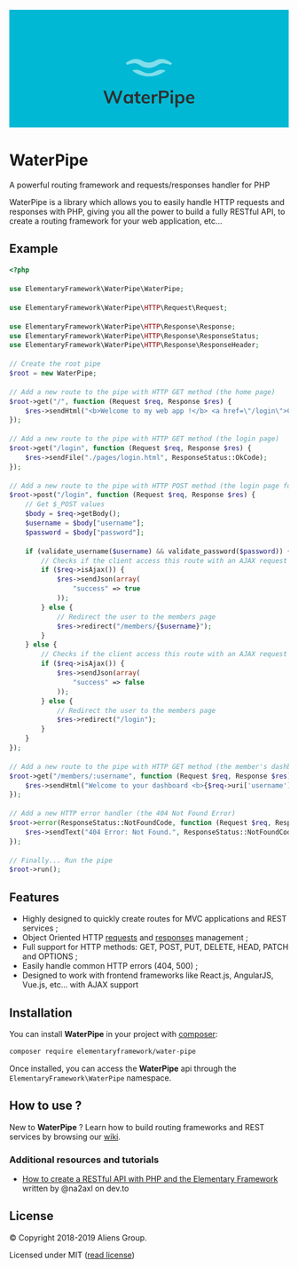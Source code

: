 <center>

![WaterPipe Logo](assets/banner.png)

</center>

# WaterPipe

A powerful routing framework and requests/responses handler for PHP

WaterPipe is a library which allows you to easily handle HTTP requests and responses with PHP, giving you all the power
to build a fully RESTful API, to create a routing framework for your web application, etc...

## Example

```php
<?php

use ElementaryFramework\WaterPipe\WaterPipe;

use ElementaryFramework\WaterPipe\HTTP\Request\Request;

use ElementaryFramework\WaterPipe\HTTP\Response\Response;
use ElementaryFramework\WaterPipe\HTTP\Response\ResponseStatus;
use ElementaryFramework\WaterPipe\HTTP\Response\ResponseHeader;

// Create the root pipe
$root = new WaterPipe;

// Add a new route to the pipe with HTTP GET method (the home page)
$root->get("/", function (Request $req, Response $res) {
    $res->sendHtml("<b>Welcome to my web app !</b> <a href=\"/login\">Click here to login</a>");
});

// Add a new route to the pipe with HTTP GET method (the login page)
$root->get("/login", function (Request $req, Response $res) {
    $res->sendFile("./pages/login.html", ResponseStatus::OkCode);
});

// Add a new route to the pipe with HTTP POST method (the login page form validation)
$root->post("/login", function (Request $req, Response $res) {
    // Get $_POST values
    $body = $req->getBody();
    $username = $body["username"];
    $password = $body["password"];

    if (validate_username($username) && validate_password($password)) {
        // Checks if the client access this route with an AJAX request
        if ($req->isAjax()) {
            $res->sendJson(array(
                "success" => true
            ));
        } else {
            // Redirect the user to the members page
            $res->redirect("/members/{$username}");
        }
    } else {
        // Checks if the client access this route with an AJAX request
        if ($req->isAjax()) {
            $res->sendJson(array(
                "success" => false
            ));
        } else {
            // Redirect the user to the members page
            $res->redirect("/login");
        }
    }
});

// Add a new route to the pipe with HTTP GET method (the member's dashboard page)
$root->get("/members/:username", function (Request $req, Response $res) {
    $res->sendHtml("Welcome to your dashboard <b>{$req->uri['username']}</b> !");
});

// Add a new HTTP error handler (the 404 Not Found Error)
$root->error(ResponseStatus::NotFoundCode, function (Request $req, Response $res) {
    $res->sendText("404 Error: Not Found.", ResponseStatus::NotFoundCode);
});

// Finally... Run the pipe
$root->run();
```

## Features

- Highly designed to quickly create routes for MVC applications and REST services ;
- Object Oriented HTTP [requests](https://github.com/ElementaryFramework/WaterPipe/blob/master/src/WaterPipe/HTTP/Request/Request.php) and [responses](https://github.com/ElementaryFramework/WaterPipe/blob/master/src/WaterPipe/HTTP/Response/Response.php) management ;
- Full support for HTTP methods: GET, POST, PUT, DELETE, HEAD, PATCH and OPTIONS ;
- Easily handle common HTTP errors (404, 500) ;
- Designed to work with frontend frameworks like React.js, AngularJS, Vue.js, etc... with AJAX support

## Installation

You can install **WaterPipe** in your project with [composer](http://getcomposer.org):

```sh
composer require elementaryframework/water-pipe
```

Once installed, you can access the **WaterPipe** api through the `ElementaryFramework\WaterPipe` namespace.

## How to use ?

New to **WaterPipe** ? Learn how to build routing frameworks and REST services by browsing our [wiki](https://github.com/ElementaryFramework/WaterPipe/wiki).

### Additional resources and tutorials

- [How to create a RESTful API with PHP and the Elementary Framework](https://dev.to/na2axl/how-to-create-a-restful-api-with-php-and-the-elementary-framework-30ij) written by @na2axl on dev.to

## License

&copy; Copyright 2018-2019 Aliens Group.

Licensed under MIT ([read license](https://github.com/ElementaryFramework/WaterPipe/blob/master/LICENSE))
